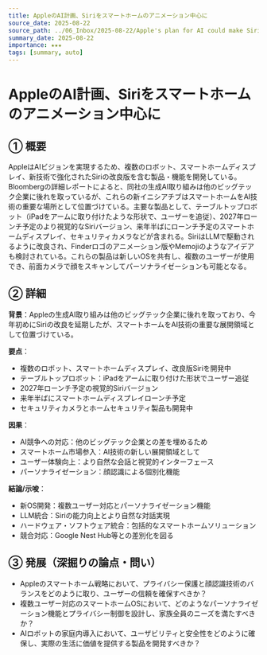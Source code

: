 ```yaml
---
title: AppleのAI計画、Siriをスマートホームのアニメーション中心に
source_date: 2025-08-22
source_path: ../06_Inbox/2025-08-22/Apple's plan for AI could make Siri the animated center of your smart home.md
summary_date: 2025-08-22
importance: ★★★
tags: [summary, auto]
---
```


# AppleのAI計画、Siriをスマートホームのアニメーション中心に

## ① 概要

AppleはAIビジョンを実現するため、複数のロボット、スマートホームディスプレイ、新技術で強化されたSiriの改良版を含む製品・機能を開発している。Bloombergの詳細レポートによると、同社の生成AI取り組みは他のビッグテック企業に後れを取っているが、これらの新イニシアチブはスマートホームをAI技術の重要な場所として位置づけている。主要な製品として、テーブルトップロボット（iPadをアームに取り付けたような形状で、ユーザーを追従）、2027年ローンチ予定のより視覚的なSiriバージョン、来年半ばにローンチ予定のスマートホームディスプレイ、セキュリティカメラなどが含まれる。SiriはLLMで駆動されるように改良され、Finderロゴのアニメーション版やMemojiのようなアイデアも検討されている。これらの製品は新しいOSを共有し、複数のユーザーが使用でき、前面カメラで顔をスキャンしてパーソナライゼーションも可能となる。

## ② 詳細

**背景**：Appleの生成AI取り組みは他のビッグテック企業に後れを取っており、今年初めにSiriの改良を延期したが、スマートホームをAI技術の重要な展開領域として位置づけている。

**要点**：
- 複数のロボット、スマートホームディスプレイ、改良版Siriを開発中
- テーブルトップロボット：iPadをアームに取り付けた形状でユーザー追従
- 2027年ローンチ予定の視覚的Siriバージョン
- 来年半ばにスマートホームディスプレイローンチ予定
- セキュリティカメラとホームセキュリティ製品も開発中

**因果**：
- AI競争への対応：他のビッグテック企業との差を埋めるため
- スマートホーム市場参入：AI技術の新しい展開領域として
- ユーザー体験向上：より自然な会話と視覚的インターフェース
- パーソナライゼーション：顔認識による個別化機能

**結論/示唆**：
- 新OS開発：複数ユーザー対応とパーソナライゼーション機能
- LLM統合：Siriの能力向上とより自然な対話実現
- ハードウェア・ソフトウェア統合：包括的なスマートホームソリューション
- 競合対応：Google Nest Hub等との差別化を図る

## ③ 発展（深掘りの論点・問い）

- Appleのスマートホーム戦略において、プライバシー保護と顔認識技術のバランスをどのように取り、ユーザーの信頼を確保すべきか？
- 複数ユーザー対応のスマートホームOSにおいて、どのようなパーソナライゼーション機能とプライバシー制御を設計し、家族全員のニーズを満たすべきか？
- AIロボットの家庭内導入において、ユーザビリティと安全性をどのように確保し、実際の生活に価値を提供する製品を開発すべきか？
